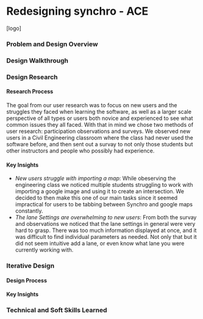 # Redesigning synchro - ACE
[logo]

### **Problem and Design Overview**


### Design Walkthrough



### Design Research 
#### Research Process
The goal from our user research was to focus on new users and the struggles they faced when learning the software, as well as a larger
scale perspective of all types or users both novice and experienced to see what common issues they all faced. With that in mind we 
chose two methods of user research: participation observations and surveys. We observed new users in a Civil Engineering classroom 
where the class had never used the software before, and then sent out a survay to not only those students but other instructors and 
people who possibly had experience.
#### Key Insights
- *New users struggle with importing a map*: While obeserving the engineering class we noticed multiple students struggling to work with importing a google image and using it
  to create an intersection. We decided to then make this one of our main tasks since it seemed impractical for users to be tabbing 
  between Synchro and google maps constantly.
- *The lane Settings are overwhelming to new users*: From both the survay and observations we noticed that the lane settings in general were very hard to grasp. There was too much information displayed at once, and it was difficult to find individual parameters as needed.
  Not only that but it did not seem intuitive add a lane, or even know what lane you were currently working with. 




### Iterative Design
#### Design Process
#### Key Insights

### Technical and Soft Skills Learned



